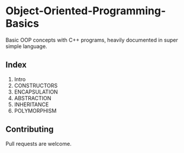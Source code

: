 # Object-Oriented-Programming-Basics
Basic OOP concepts with C++ programs, heavily documented in super simple language.

## Index

1. Intro
2. CONSTRUCTORS
3. ENCAPSULATION
4. ABSTRACTION
5. INHERITANCE
6. POLYMORPHISM

## Contributing

Pull requests are welcome.
